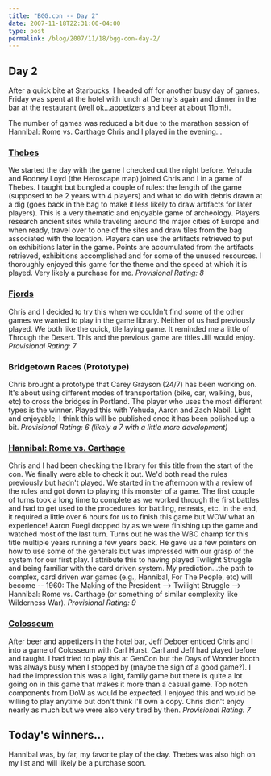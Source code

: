 ```yaml
---
title: "BGG.con -- Day 2"
date: 2007-11-18T22:31:00-04:00
type: post
permalink: /blog/2007/11/18/bgg-con-day-2/
---
```

## Day 2

After a quick bite at Starbucks, I headed off for another busy day of games. Friday was spent at the hotel with lunch at Denny's again and dinner in the bar at the restaurant (well ok...appetizers and beer at about 11pm!).

The number of games was reduced a bit due to the marathon session of Hannibal: Rome vs. Carthage Chris and I played in the evening...

### [Thebes](https://www.boardgamegeek.com/game/30869)

We started the day with the game I checked out the night before. Yehuda and Rodney Loyd (the Heroscape map) joined Chris and I in a game of Thebes. I taught but bungled a couple of rules: the length of the game (supposed to be 2 years with 4 players) and what to do with debris drawn at a dig (goes back in the bag to make it less likely to draw artifacts for later players). This is a very thematic and enjoyable game of archeology. Players research ancient sites while traveling around the major cities of Europe and when ready, travel over to one of the sites and draw tiles from the bag associated with the location. Players can use the artifacts retrieved to put on exhibitions later in the game. Points are accumulated from the artifacts retrieved, exhibitions accomplished and for some of the unused resources. I thoroughly enjoyed this game for the theme and the speed at which it is played. Very likely a purchase for me. _Provisional Rating: 8_

### [Fjords](https://www.boardgamegeek.com/game/15511)

Chris and I decided to try this when we couldn't find some of the other games we wanted to play in the game library. Neither of us had previously played. We both like the quick, tile laying game. It reminded me a little of Through the Desert. This and the previous game are titles Jill would enjoy. _Provisional Rating: 7_

### Bridgetown Races (Prototype)

Chris brought a prototype that Carey Grayson (24/7) has been working on. It's about using different modes of transportation (bike, car, walking, bus, etc) to cross the bridges in Portland. The player who uses the most different types is the winner. Played this with Yehuda, Aaron and Zach Nabil. Light and enjoyable, I think this will be published once it has been polished up a bit. _Provisional Rating: 6 (likely a 7 with a little more development)_

### [Hannibal: Rome vs. Carthage](https://www.boardgamegeek.com/game/234)

Chris and I had been checking the library for this title from the start of the con. We finally were able to check it out. We'd both read the rules previously but hadn't played. We started in the afternoon with a review of the rules and got down to playing this monster of a game. The first couple of turns took a long time to complete as we worked through the first battles and had to get used to the procedures for battling, retreats, etc. In the end, it required a little over 6 hours for us to finish this game but WOW what an experience! Aaron Fuegi dropped by as we were finishing up the game and watched most of the last turn. Turns out he was the WBC champ for this title multiple years running a few years back. He gave us a few pointers on how to use some of the generals but was impressed with our grasp of the system for our first play. I attribute this to having played Twilight Struggle and being familiar with the card driven system. My prediction...the path to complex, card driven war games (e.g., Hannibal, For The People, etc) will become -- 1960: The Making of the President --> Twilight Struggle --> Hannibal: Rome vs. Carthage (or something of similar complexity like Wilderness War). _Provisional Rating: 9_

### [Colosseum](https://www.boardgamegeek.com/game/27746)

After beer and appetizers in the hotel bar, Jeff Deboer enticed Chris and I into a game of Colosseum with Carl Hurst. Carl and Jeff had played before and taught. I had tried to play this at GenCon but the Days of Wonder booth was always busy when I stopped by (maybe the sign of a good game?). I had the impression this was a light, family game but there is quite a lot going on in this game that makes it more than a casual game. Top notch components from DoW as would be expected. I enjoyed this and would be willing to play anytime but don't think I'll own a copy. Chris didn't enjoy nearly as much but we were also very tired by then. _Provisional Rating: 7_

## Today's winners...

Hannibal was, by far, my favorite play of the day. Thebes was also high on my list and will likely be a purchase soon.
